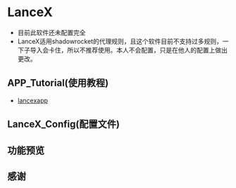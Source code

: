 # LanceX
- 目前此软件还未配置完全
- LanceX适用shadowrocket的代理规则，且这个软件目前不支持过多规则，一下子导入会卡住，所以不推荐使用。本人不会配置，只是在他人的配置上做出更改。

## APP_Tutorial(使用教程)
- [lancexapp](https://shadowboat.app/lancexapp/zh/)

## LanceX_Config(配置文件)

## 功能预览

## 感谢



